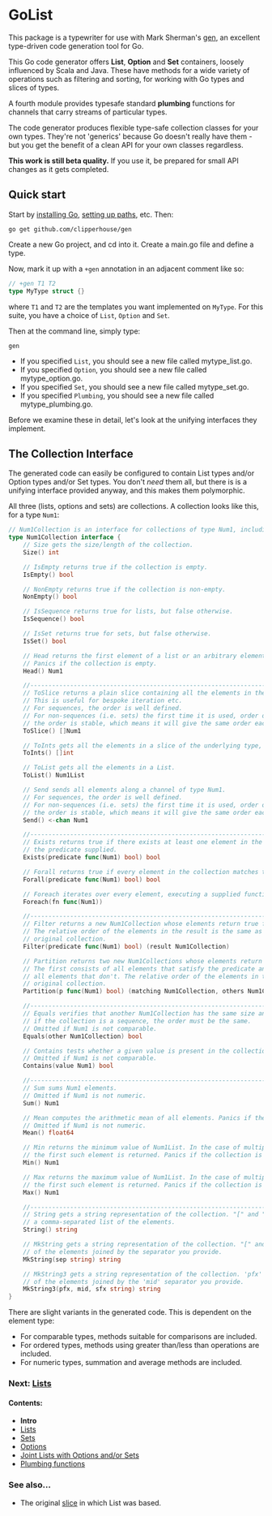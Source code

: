 # GoList

This package is a typewriter for use with Mark Sherman's [gen](https://github.com/clipperhouse/gen), an excellent 
type-driven code generation tool for Go.

This Go code generator offers **List**, **Option** and **Set** containers, loosely influenced by Scala and Java. 
These have methods for a wide variety of operations such as filtering and sorting, for working with Go types and
slices of types.

A fourth module provides typesafe standard **plumbing** functions for channels that carry streams of particular types.

The code generator produces flexible type-safe collection classes for your own types. They're not 'generics'
because Go doesn't really have them - but you get the benefit of a clean API for your own classes regardless.

**This work is still beta quality.** If you use it, be prepared for small API changes as it gets completed. 

## Quick start

Start by [installing Go](https://golang.org/dl/), [setting up paths](http://golang.org/doc/code.html), etc. Then:

```
go get github.com/clipperhouse/gen
```

Create a new Go project, and cd into it. Create a main.go file and define a type.

Now, mark it up with a `+gen` annotation in an adjacent comment like so:

```go
// +gen T1 T2
type MyType struct {}
```

where `T1` and `T2` are the templates you want implemented on `MyType`. For this suite, you have a choice of 
`List`, `Option` and `Set`.

Then at the command line, simply type:

```
gen
```

 * If you specified `List`, you should see a new file called mytype_list.go.
 * If you specified `Option`, you should see a new file called mytype_option.go.
 * If you specified `Set`, you should see a new file called mytype_set.go.
 * If you specified `Plumbing`, you should see a new file called mytype_plumbing.go.

Before we examine these in detail, let's look at the unifying interfaces they implement.

## The Collection Interface

The generated code can easily be configured to contain List types and/or Option types and/or Set types. You don't 
*need* them all, but there is is a unifying interface provided anyway, and this makes them polymorphic.

All three (lists, options and sets) are collections. A collection looks like this, for a type `Num1`:

```go
// Num1Collection is an interface for collections of type Num1, including sets, lists and options (where present).
type Num1Collection interface {
	// Size gets the size/length of the collection.
	Size() int

	// IsEmpty returns true if the collection is empty.
	IsEmpty() bool

	// NonEmpty returns true if the collection is non-empty.
	NonEmpty() bool

	// IsSequence returns true for lists, but false otherwise.
	IsSequence() bool

	// IsSet returns true for sets, but false otherwise.
	IsSet() bool

	// Head returns the first element of a list or an arbitrary element of a set or the contents of an option.
	// Panics if the collection is empty.
	Head() Num1

	//-------------------------------------------------------------------------
	// ToSlice returns a plain slice containing all the elements in the collection.
	// This is useful for bespoke iteration etc.
	// For sequences, the order is well defined.
	// For non-sequences (i.e. sets) the first time it is used, order of the elements is not well defined. But
	// the order is stable, which means it will give the same order each subsequent time it is used.
	ToSlice() []Num1

	// ToInts gets all the elements in a slice of the underlying type, []int.
	ToInts() []int

	// ToList gets all the elements in a List.
	ToList() Num1List

	// Send sends all elements along a channel of type Num1.
	// For sequences, the order is well defined.
	// For non-sequences (i.e. sets) the first time it is used, order of the elements is not well defined. But
	// the order is stable, which means it will give the same order each subsequent time it is used.
	Send() <-chan Num1

	//-------------------------------------------------------------------------
	// Exists returns true if there exists at least one element in the collection that matches
	// the predicate supplied.
	Exists(predicate func(Num1) bool) bool

	// Forall returns true if every element in the collection matches the predicate supplied.
	Forall(predicate func(Num1) bool) bool

	// Foreach iterates over every element, executing a supplied function against each.
	Foreach(fn func(Num1))

	//-------------------------------------------------------------------------
	// Filter returns a new Num1Collection whose elements return true for a predicate function.
	// The relative order of the elements in the result is the same as in the
	// original collection.
	Filter(predicate func(Num1) bool) (result Num1Collection)

	// Partition returns two new Num1Collections whose elements return true or false for the predicate, p.
	// The first consists of all elements that satisfy the predicate and the second consists of
	// all elements that don't. The relative order of the elements in the results is the same as in the
	// original collection.
	Partition(p func(Num1) bool) (matching Num1Collection, others Num1Collection)

	//-------------------------------------------------------------------------
	// Equals verifies that another Num1Collection has the same size and elements as this one. Also,
	// if the collection is a sequence, the order must be the same.
	// Omitted if Num1 is not comparable.
	Equals(other Num1Collection) bool

	// Contains tests whether a given value is present in the collection.
	// Omitted if Num1 is not comparable.
	Contains(value Num1) bool

	//-------------------------------------------------------------------------
	// Sum sums Num1 elements.
	// Omitted if Num1 is not numeric.
	Sum() Num1

	// Mean computes the arithmetic mean of all elements. Panics if the collection is empty.
	// Omitted if Num1 is not numeric.
	Mean() float64

	// Min returns the minimum value of Num1List. In the case of multiple items being equally minimal,
	// the first such element is returned. Panics if the collection is empty.
	Min() Num1

	// Max returns the maximum value of Num1List. In the case of multiple items being equally maximal,
	// the first such element is returned. Panics if the collection is empty.
	Max() Num1

	//-------------------------------------------------------------------------
	// String gets a string representation of the collection. "[" and "]" surround
	// a comma-separated list of the elements.
	String() string

	// MkString gets a string representation of the collection. "[" and "]" surround a list
	// of the elements joined by the separator you provide.
	MkString(sep string) string

	// MkString3 gets a string representation of the collection. 'pfx' and 'sfx' surround a list
	// of the elements joined by the 'mid' separator you provide.
	MkString3(pfx, mid, sfx string) string
}
```

There are slight variants in the generated code. This is dependent on the element type: 

 * For comparable types, methods suitable for comparisons are included. 
 * For ordered types, methods using greater than/less than operations are included. 
 * For numeric types, summation and average methods are included. 

### Next: [Lists](List.md)
#### Contents:

 * **Intro**
 * [Lists](List.md)
 * [Sets](Set.md)
 * [Options](Option.md)
 * [Joint Lists with Options and/or Sets](Unified.md)
 * [Plumbing functions](Plumbing.md)

### See also...

* The original [slice](https://clipperhouse.github.io/gen/slice/) in which List was based.
